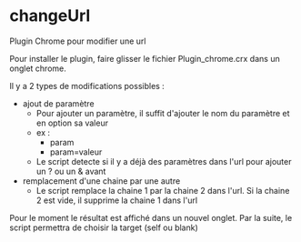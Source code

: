 # changeUrl
Plugin Chrome pour modifier une url

Pour installer le plugin, faire glisser le fichier Plugin_chrome.crx dans un onglet chrome.

Il y a 2 types de modifications possibles :
- ajout de paramètre
  - Pour ajouter un paramètre, il suffit d'ajouter le nom du paramètre et en option sa valeur
  - ex : 
      - param
      - param=valeur
  - Le script detecte si il y a déjà des paramètres dans l'url pour ajouter un ? ou un & avant
- remplacement d'une chaine par une autre
  - Le script remplace la chaine 1 par la chaine 2 dans l'url. Si la chaine 2 est vide, il supprime la chaine 1 dans l'url
  
Pour le moment le résultat est affiché dans un nouvel onglet. Par la suite, le script permettra de choisir la target (self ou blank)
